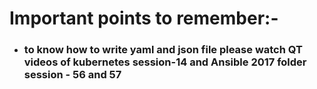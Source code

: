 # Important points to remember:-

* ### to know how to write yaml and json file please watch QT videos of kubernetes session-14 and Ansible 2017 folder session - 56 and 57



